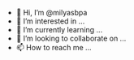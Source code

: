 - 👋 Hi, I’m @milyasbpa
- 👀 I’m interested in ...
- 🌱 I’m currently learning ...
- 💞️ I’m looking to collaborate on ...
- 📫 How to reach me ...

<!---
milyasbpa/milyasbpa is a ✨ special ✨ repository because its `README.md` (this file) appears on your GitHub profile.
You can click the Preview link to take a look at your changes.
--->

